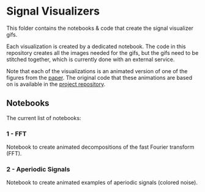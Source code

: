 # Signal Visualizers

This folder contains the notebooks & code that create the signal visualizer gifs.

Each visualization is created by a dedicated notebook. 
The code in this repository creates all the images needed for the gifs, 
but the gifs need to be stitched together, which is currently done with an external service.

Note that each of the visualizations is an animated version of one of the figures from the 
[paper](https://onlinelibrary.wiley.com/doi/10.1111/ejn.15361).
The original code that these animations are based on is available in the 
[project repository](https://github.com/OscillationMethods/OscillationMethods).

## Notebooks

The current list of notebooks:

### 1 - FFT

Notebook to create animated decompositions of the fast Fourier transform (FFT). 

### 2 - Aperiodic Signals

Notebook to create animated examples of aperiodic signals (colored noise).
